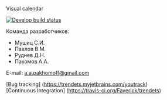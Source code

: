 Visual calendar

[![Develop build status](https://travis-ci.org/Faverick/trendets.svg?branch=feature%2FServer_creating)](https://travis-ci.org/Faverick/trendets)

Команда разработчиков:  
* Мушиц С.И.
* Павлов В.М.
* Руднев Д.Н.
* Пахомов А.А.

E-mail: a.a.pakhomoff@gmail.com

[Bug tracking] (https://trendets.myjetbrains.com/youtrack)   
[Continuous Integration] (https://travis-ci.org/Faverick/trendets)
